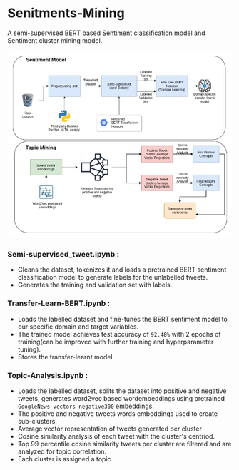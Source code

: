 # Senitments-Mining
A semi-supervised BERT based Sentiment classification model and Sentiment cluster mining model.

![diagram](diagram.jpg)

### Semi-supervised_tweet.ipynb : 
* Cleans the dataset, tokenizes it and loads a pretrained BERT sentiment classification model to generate labels for the unlabelled tweets.
* Generates the training and validation set with labels.
### Transfer-Learn-BERT.ipynb : 
* Loads the labelled dataset and fine-tunes the BERT sentiment model to our specific domain and target variables.
* The trained model achieves test accuracy of `92.48%` with 2 epochs of training(can be improved with further training and hyperparameter tuning).
* Stores the transfer-learnt model.
### Topic-Analysis.ipynb : 
* Loads the labelled dataset, splits the dataset into positive and negative tweets, generates word2vec based wordembeddings using pretrained `GoogleNews-vectors-negative300` embeddings.
* The positive and negative tweets words embeddings used to create sub-clusters.
* Average vector representation of tweets generated per cluster
* Cosine similarity analysis of each tweet with the cluster's centriod.
* Top 99 percentile cosine similarity tweets per cluster are filtered and are analyzed for topic correlation.
* Each cluster is assigned a topic. 

 
